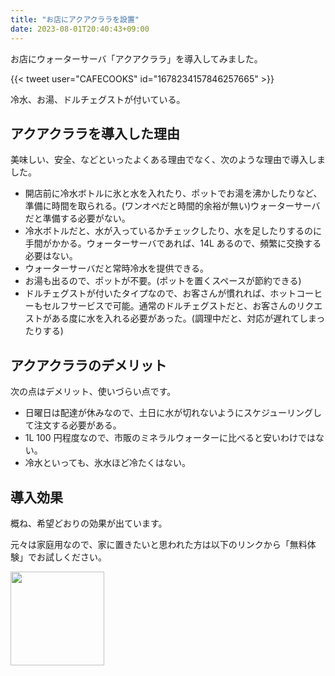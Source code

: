 ```yaml
---
title: "お店にアクアクララを設置"
date: 2023-08-01T20:40:43+09:00
---
```


お店にウォーターサーバ「アクアクララ」を導入してみました。

{{< tweet user="CAFECOOKS" id="1678234157846257665" >}}

冷水、お湯、ドルチェグストが付いている。

## アクアクララを導入した理由

美味しい、安全、などといったよくある理由でなく、次のような理由で導入しました。

* 開店前に冷水ボトルに氷と水を入れたり、ポットでお湯を沸かしたりなど、準備に時間を取られる。(ワンオペだと時間的余裕が無い)ウォーターサーバだと準備する必要がない。
* 冷水ボトルだと、水が入っているかチェックしたり、水を足したりするのに手間がかかる。ウォーターサーバであれば、14L あるので、頻繁に交換する必要はない。
* ウォーターサーバだと常時冷水を提供できる。
* お湯も出るので、ポットが不要。(ポットを置くスペースが節約できる)
* ドルチェグストが付いたタイプなので、お客さんが慣れれば、ホットコーヒーもセルフサービスで可能。通常のドルチェグストだと、お客さんのリクエストがある度に水を入れる必要があった。(調理中だと、対応が遅れてしまったりする)

## アクアクララのデメリット

次の点はデメリット、使いづらい点です。

* 日曜日は配達が休みなので、土日に水が切れないようにスケジューリングして注文する必要がある。
* 1L 100 円程度なので、市販のミネラルウォーターに比べると安いわけではない。
* 冷水といっても、氷水ほど冷たくはない。

## 導入効果

概ね、希望どおりの効果が出ています。

元々は家庭用なので、家に置きたいと思われた方は以下のリンクから「無料体験」でお試しください。

<a href="https://px.a8.net/svt/ejp?a8mat=3TCSP7+7PG7MI+YK6+BYDTT" rel="nofollow">
<img border="0" width="150" height="150" alt="" src="https://www26.a8.net/svt/bgt?aid=230704459466&wid=010&eno=01&mid=s00000004479002008000&mc=1"></a>
<img border="0" width="1" height="1" src="https://www16.a8.net/0.gif?a8mat=3TCSP7+7PG7MI+YK6+BYDTT" alt="">
